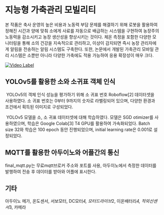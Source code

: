 # 지능형 가축관리 모빌리티
  본 작품은 축사 운영의 높은 비용과 노동력 부담 문제를 해결하기 위해 로봇을 활용하여 정해진 시간과 양에 맞춰 소에게 사료를 자동으로 배급하는 시스템을 구현하여 농장주의 노동력을 감소시키고 농장 생산성을 향상시키는 것이다.
  체온 측정을 포함한 다양한 모니터링을 통해 소의 건강을 지속적으로 관리하고, 이상이 감지되면 즉시 농장 관리자에게 알림을 전송하는 알림 시스템도 구축한다. 
  또한, 논문에서 개발된 가축관리 모바일 관리 시스템은 소뿐만 아니라 다양한 가축에도 적용 가능하여 응용 확장성이 매우 크다.
  
[![Video Label](https://img.youtube.com/vi/TlR1G6WdV5w/0.jpg)](https://youtu.be/TlR1G6WdV5w)


## YOLOv5를 활용한 소와 소귀표 객체 인식
 YOLOv5의 객체 인식 성능을 평가하기 위해 소 귀표 번호 Roboflow[2] 데이터셋을 사용하였다. 소 귀표 번호는 0부터 9까지의 숫자로 라벨링되어 있으며, 다양한 환경과 조건에서 획득된 이미지로 구성되었다. 
 
 YOLOv5 모델을 소, 소 귀표 데이터셋에 대해 학습하였다. 모델은 SGD otimizer를 사용하였으며, 학습은 Google Colab[3] T4 GPU를 활용하여 가속화되었다. Batch size 32와 학습은 100 epoch 동안 진행되었으며, initial learning rate은 0.001로 설정되었다.
## MQTT를 활용한 아두이노와 어플간의 통신
  final_mqtt.py는 무료mqtt브로커 주소와 포트를 사용, 아두이노에서 측정한 데이터를 발행하여 전송 후 데이터를 받아와 어플에 표시한다. 

## 기타 
  아두이노 메가, 온도센서, 서보모터, DC모터*4, 모터드라이브*2, 이온배터리*4, 적외선센서*3, 카메라
